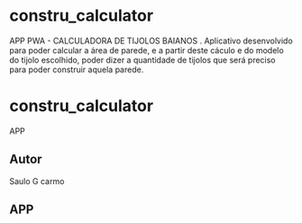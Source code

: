 # constru_calculator
APP PWA - CALCULADORA DE TIJOLOS BAIANOS
. Aplicativo desenvolvido para poder calcular a área de parede, e a partir deste cáculo e do modelo do tijolo escolhido, poder dizer a quantidade de tijolos que será preciso para poder construir aquela parede.

# constru_calculator
APP
## Autor 
Saulo G carmo
## APP
